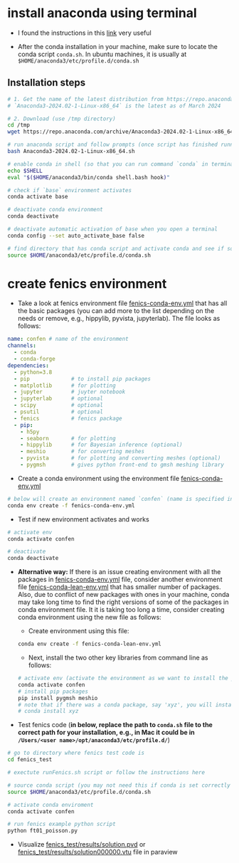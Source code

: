 # install anaconda using terminal

- I found the instructions in this [link](https://www.digitalocean.com/community/tutorials/how-to-install-anaconda-on-ubuntu-18-04-quickstart) very useful

- After the conda installation in your machine, make sure to locate the conda script `conda.sh`. In ubuntu machines, it is usually at `$HOME/anaconda3/etc/profile.d/conda.sh`

## Installation steps

```sh
# 1. Get the name of the latest distribution from https://repo.anaconda.com/archive/
# `Anaconda3-2024.02-1-Linux-x86_64` is the latest as of March 2024

# 2. Download (use /tmp directory)
cd /tmp 
wget https://repo.anaconda.com/archive/Anaconda3-2024.02-1-Linux-x86_64.sh

# run anaconda script and follow prompts (once script has finished running, at the end it will show the path where conda is installed; usually it is at ${HOME}/anaconda3)
bash Anaconda3-2024.02-1-Linux-x86_64.sh

# enable conda in shell (so that you can run command `conda` in terminal)
echo $SHELL
eval "$($HOME/anaconda3/bin/conda shell.bash hook)"

# check if `base` environment activates
conda activate base

# deactivate conda environment
conda deactivate

# deactivate automatic activation of base when you open a terminal
conda config --set auto_activate_base false

# find directory that has conda script and activate conda and see if source works
source $HOME/anaconda3/etc/profile.d/conda.sh
```

# create fenics environment

- Take a look at fenics environment file [fenics-conda-env.yml](fenics-conda-env.yml) that has all the basic packages (you can add more to the list depending on the needs or remove, e.g., hippylib, pyvista, jupyterlab). The file looks as follows:
```yml
name: confen # name of the environment
channels:
  - conda
  - conda-forge
dependencies:
  - python=3.8
  - pip             # to install pip packages
  - matplotlib      # for plotting
  - jupyter         # juyter notebook
  - jupyterlab      # optional
  - scipy           # optional
  - psutil          # optional
  - fenics          # fenics package
  - pip:
    - h5py          
    - seaborn       # for plotting
    - hippylib      # for Bayesian inference (optional)
    - meshio        # for converting meshes
    - pyvista       # for plotting and converting meshes (optional)
    - pygmsh        # gives python front-end to gmsh meshing library
```

- Create a conda environment using the environment file [fenics-conda-env.yml](fenics-conda-env.yml)
```sh
# below will create an environment named `confen` (name is specified in the environment file `fenics-conda-env.yml`)
conda env create -f fenics-conda-env.yml 
```

- Test if new environment activates and works
```sh
# activate env
conda activate confen

# deactivate
conda deactivate
```


- **Alternative way:** If there is an issue creating environment with all the packages in [fenics-conda-env.yml](fenics-conda-env.yml) file, consider another environment file [fenics-conda-lean-env.yml](fenics-conda-lean-env.yml) that has smaller number of packages. Also, due to conflict of new packages with ones in your machine, conda may take long time to find the right versions of some of the packages in conda environment file. It it is taking too long a time, consider creating conda environment using the new file as follows:
  - Create environment using this file:
  ```sh
  conda env create -f fenics-conda-lean-env.yml 
  ```
  - Next, install the two other key libraries from command line as follows:
  ```sh
  # activate env (activate the environment as we want to install the packages inside this environment)
  conda activate confen
  # install pip packages
  pip install pygmsh meshio
  # note that if there was a conda package, say 'xyz', you will install it using 'conda' channel as follows
  # conda install xyz
  ```

- Test fenics code (**in below, replace the path to `conda.sh` file to the correct path for your installation, e.g., in Mac it could be in `/Users/<user name>/opt/anaconda3/etc/profile.d/`**)
```sh
# go to directory where fenics test code is
cd fenics_test

# exectute runFenics.sh script or follow the instructions here

# source conda script (you may not need this if conda is set correctly in the shell)
source $HOME/anaconda3/etc/profile.d/conda.sh

# activate conda enviroment
conda activate confen

# run fenics example python script
python ft01_poisson.py
```

- Visualize [fenics_test/results/solution.pvd](fenics_test/results/solution.pvd) or [fenics_test/results/solution000000.vtu](fenics_test/results/solution000000.vtu) file in paraview

